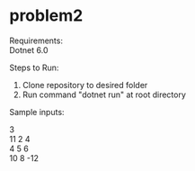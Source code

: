 # problem2

Requirements: 
 <br />
Dotnet 6.0

Steps to Run: 
1) Clone repository to desired folder
2) Run command "dotnet run" at root directory

Sample inputs:

3 <br />
11 2 4 <br />
4 5 6 <br />
10 8 -12
